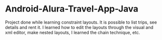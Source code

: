 # Android-Alura-Travel-App-Java
Project done while learning constraint layouts. It is possible to list trips, see details and rent it. I learned how to edit the layouts through the visual and xml editor, make nested layouts, I learned the chain technique, etc.
